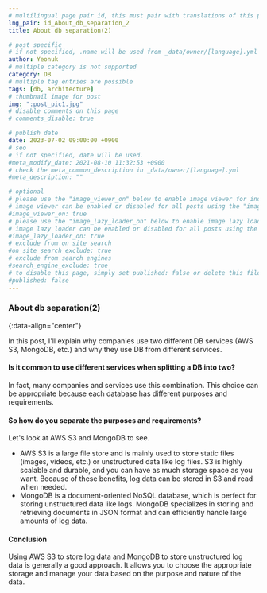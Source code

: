 ```yaml
---
# multilingual page pair id, this must pair with translations of this page. (This name must be unique)
lng_pair: id_About_db_separation_2
title: About db separation(2)

# post specific
# if not specified, .name will be used from _data/owner/[language].yml
author: Yeonuk
# multiple category is not supported
category: DB
# multiple tag entries are possible
tags: [db, architecture]
# thumbnail image for post
img: ":post_pic1.jpg"
# disable comments on this page
# comments_disable: true

# publish date
date: 2023-07-02 09:00:00 +0900
# seo
# if not specified, date will be used.
#meta_modify_date: 2021-08-10 11:32:53 +0900
# check the meta_common_description in _data/owner/[language].yml
#meta_description: ""

# optional
# please use the "image_viewer_on" below to enable image viewer for individual pages or posts (_posts/ or [language]/_posts folders).
# image viewer can be enabled or disabled for all posts using the "image_viewer_posts: true" setting in _data/conf/main.yml.
#image_viewer_on: true
# please use the "image_lazy_loader_on" below to enable image lazy loader for individual pages or posts (_posts/ or [language]/_posts folders).
# image lazy loader can be enabled or disabled for all posts using the "image_lazy_loader_posts: true" setting in _data/conf/main.yml.
#image_lazy_loader_on: true
# exclude from on site search
#on_site_search_exclude: true
# exclude from search engines
#search_engine_exclude: true
# to disable this page, simply set published: false or delete this file
#published: false
---
```


<!-- outline-start -->

### About db separation(2)

{:data-align="center"}

<!-- outline-end -->

In this post, I'll explain why companies use two different DB services (AWS S3, MongoDB, etc.) and why they use DB from different services.

#### Is it common to use different services when splitting a DB into two?

In fact, many companies and services use this combination. This choice can be appropriate because each database has different purposes and requirements.

#### So how do you separate the purposes and requirements?

Let's look at AWS S3 and MongoDB to see.

- AWS S3 is a large file store and is mainly used to store static files (images, videos, etc.) or unstructured data like log files. S3 is highly scalable and durable, and you can have as much storage space as you want. Because of these benefits, log data can be stored in S3 and read when needed.
- MongoDB is a document-oriented NoSQL database, which is perfect for storing unstructured data like logs. MongoDB specializes in storing and retrieving documents in JSON format and can efficiently handle large amounts of log data.

#### Conclusion

Using AWS S3 to store log data and MongoDB to store unstructured log data is generally a good approach. It allows you to choose the appropriate storage and manage your data based on the purpose and nature of the data.

